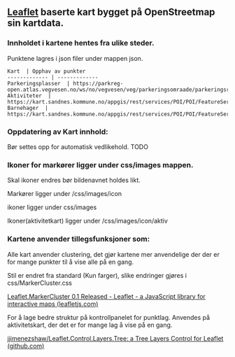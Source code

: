 

## [Leaflet](https://leafletjs.com/) baserte kart bygget på OpenStreetmap sin kartdata.


### Innholdet i kartene hentes fra ulike steder.

Punktene lagres i json filer under mappen json.

```
Kart  | Opphav av punkter
------------- | -------------
Parkeringsplasser  | https://parkreg-open.atlas.vegvesen.no/ws/no/vegvesen/veg/parkeringsomraade/parkeringsregisteret/v1/
Aktiviteter  | https://kart.sandnes.kommune.no/appgis/rest/services/POI/POI/FeatureServer/5/
Barnehager  | https://kart.sandnes.kommune.no/appgis/rest/services/POI/POI/FeatureServer/0/
```

### Oppdatering av Kart innhold:

Bør settes opp for automatisk vedlikehold. TODO

### Ikoner for markører ligger under css/images mappen.

Skal ikoner endres bør bildenavnet holdes likt. 

Markører ligger under /css/images/icon

ikoner ligger under css/images

Ikoner(aktivitetkart) ligger under /css/images/icon/aktiv


### Kartene anvender tillegsfunksjoner som:

Alle kart anvender clustering, det gjør kartene mer anvendelige der der er for mange punkter til å vise alle på en gang. 

Stil er endret fra standard (Kun farger), slike endringer gjøres i css/MarkerCluster.css

[Leaflet.MarkerCluster 0.1 Released - Leaflet - a JavaScript library for interactive maps (leafletjs.com)](https://leafletjs.com/2012/08/20/guest-post-markerclusterer-0-1-released.html)

For å lage bedre struktur på kontrollpanelet for punktlag. Anvendes på aktivitetskart, der det er for mange lag å vise på en gang. 

[jjimenezshaw/Leaflet.Control.Layers.Tree: a Tree Layers Control for Leaflet (github.com)](https://github.com/jjimenezshaw/Leaflet.Control.Layers.Tree)
